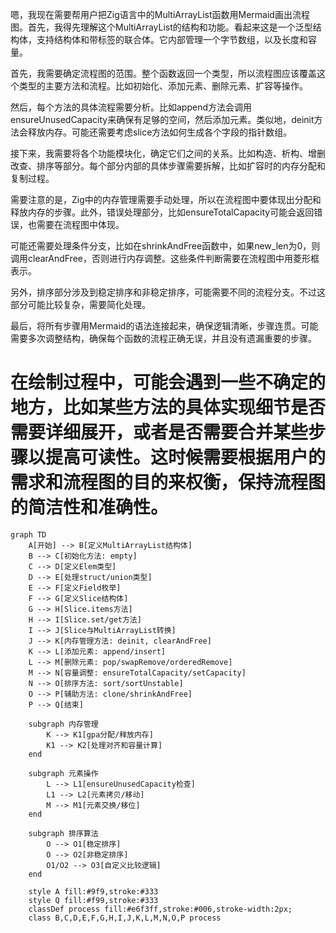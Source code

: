 嗯，我现在需要帮用户把Zig语言中的MultiArrayList函数用Mermaid画出流程图。首先，我得先理解这个MultiArrayList的结构和功能。看起来这是一个泛型结构体，支持结构体和带标签的联合体。它内部管理一个字节数组，以及长度和容量。

首先，我需要确定流程图的范围。整个函数返回一个类型，所以流程图应该覆盖这个类型的主要方法和流程。比如初始化、添加元素、删除元素、扩容等操作。

然后，每个方法的具体流程需要分析。比如append方法会调用ensureUnusedCapacity来确保有足够的空间，然后添加元素。类似地，deinit方法会释放内存。可能还需要考虑slice方法如何生成各个字段的指针数组。

接下来，我需要将各个功能模块化，确定它们之间的关系。比如构造、析构、增删改查、排序等部分。每个部分内部的具体步骤需要拆解，比如扩容时的内存分配和复制过程。

需要注意的是，Zig中的内存管理需要手动处理，所以在流程图中要体现出分配和释放内存的步骤。此外，错误处理部分，比如ensureTotalCapacity可能会返回错误，也需要在流程图中体现。

可能还需要处理条件分支，比如在shrinkAndFree函数中，如果new_len为0，则调用clearAndFree，否则进行内存调整。这些条件判断需要在流程图中用菱形框表示。

另外，排序部分涉及到稳定排序和非稳定排序，可能需要不同的流程分支。不过这部分可能比较复杂，需要简化处理。

最后，将所有步骤用Mermaid的语法连接起来，确保逻辑清晰，步骤连贯。可能需要多次调整结构，确保每个函数的流程正确无误，并且没有遗漏重要的步骤。

在绘制过程中，可能会遇到一些不确定的地方，比如某些方法的具体实现细节是否需要详细展开，或者是否需要合并某些步骤以提高可读性。这时候需要根据用户的需求和流程图的目的来权衡，保持流程图的简洁性和准确性。
================================================
```mermaid
graph TD
    A[开始] --> B[定义MultiArrayList结构体]
    B --> C[初始化方法: empty]
    C --> D[定义Elem类型]
    D --> E[处理struct/union类型]
    E --> F[定义Field枚举]
    F --> G[定义Slice结构体]
    G --> H[Slice.items方法]
    H --> I[Slice.set/get方法]
    I --> J[Slice与MultiArrayList转换]
    J --> K[内存管理方法: deinit, clearAndFree]
    K --> L[添加元素: append/insert]
    L --> M[删除元素: pop/swapRemove/orderedRemove]
    M --> N[容量调整: ensureTotalCapacity/setCapacity]
    N --> O[排序方法: sort/sortUnstable]
    O --> P[辅助方法: clone/shrinkAndFree]
    P --> Q[结束]

    subgraph 内存管理
        K --> K1[gpa分配/释放内存]
        K1 --> K2[处理对齐和容量计算]
    end

    subgraph 元素操作
        L --> L1[ensureUnusedCapacity检查]
        L1 --> L2[元素拷贝/移动]
        M --> M1[元素交换/移位]
    end

    subgraph 排序算法
        O --> O1[稳定排序]
        O --> O2[非稳定排序]
        O1/O2 --> O3[自定义比较逻辑]
    end

    style A fill:#9f9,stroke:#333
    style Q fill:#f99,stroke:#333
    classDef process fill:#e6f3ff,stroke:#006,stroke-width:2px;
    class B,C,D,E,F,G,H,I,J,K,L,M,N,O,P process
```